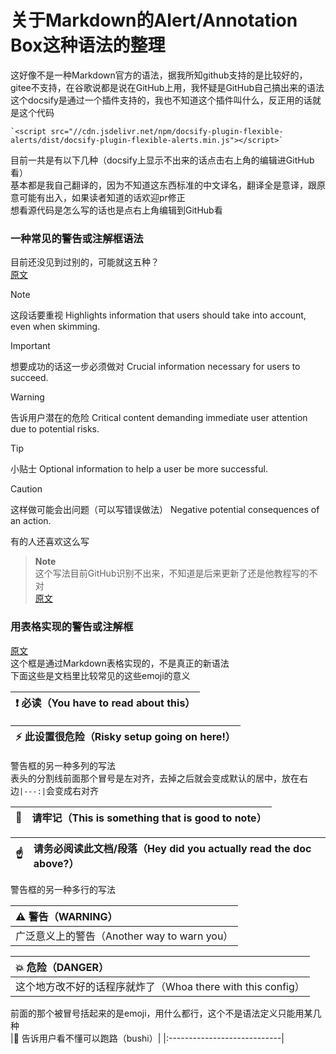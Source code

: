 # 关于Markdown的Alert/Annotation Box这种语法的整理
这好像不是一种Markdown官方的语法，据我所知github支持的是比较好的，gitee不支持，在谷歌说都是说在GitHub上用，我怀疑是GitHub自己搞出来的语法  
这个docsify是通过一个插件支持的，我也不知道这个插件叫什么，反正用的话就是这个代码
```
`<script src="//cdn.jsdelivr.net/npm/docsify-plugin-flexible-alerts/dist/docsify-plugin-flexible-alerts.min.js"></script>`
````
目前一共是有以下几种（docsify上显示不出来的话点击右上角的编辑进GitHub看）  
基本都是我自己翻译的，因为不知道这东西标准的中文译名，翻译全是意译，跟原意可能有出入，如果读者知道的话欢迎pr修正  
想看源代码是怎么写的话也是点右上角编辑到GitHub看  
### 一种常见的警告或注解框语法
目前还没见到过别的，可能就这五种？  
[原文](https://github.com/orgs/community/discussions/16925)  
> [!NOTE]  
> 这段话要重视
> Highlights information that users should take into account, even when skimming.

> [!IMPORTANT]  
> 想要成功的话这一步必须做对
> Crucial information necessary for users to succeed.

> [!WARNING]  
> 告诉用户潜在的危险
> Critical content demanding immediate user attention due to potential risks.

> [!TIP]
> 小贴士
> Optional information to help a user be more successful.

> [!CAUTION]
> 这样做可能会出问题（可以写错误做法）
> Negative potential consequences of an action.

有的人还喜欢这么写    
> **Note**<br>
这个写法目前GitHub识别不出来，不知道是后来更新了还是他教程写的不对  
[原文](https://bobbyhadz.com/blog/github-markdown-alert-admonition-box)  
### 用表格实现的警告或注解框
[原文](https://gist.github.com/cseeman/8f3bfaec084c5c4259626ddd9e516c61#file-markdown_examples-md)  
这个框是通过Markdown表格实现的，不是真正的新语法  
下面这些是文档里比较常见的这些emoji的意义

| :exclamation: 必读（You have to read about this）  |
|----------------------------------------------|

| :zap: 此设置很危险（Risky setup going on here!）  |
|------------------------------------------|

警告框的另一种多列的写法  
表头的分割线前面那个冒号是左对齐，去掉之后就会变成默认的居中，放在右边`|---:|`会变成右对齐  

| :memo:        | 请牢记（This is something that is good to note）       |
|---------------|:---------------------------------------------|

| :point_up:    | 请务必阅读此文档/段落（Hey did you actually read the doc above?）|
|---------------|:----------------------------------------|

警告框的另一种多行的写法  

| :warning: 警告（WARNING）           |
|:----------------------------|
| 广泛意义上的警告（Another way to warn you）     |

| :boom: 危险（DANGER）               |
|:----------------------------|
| 这个地方改不好的话程序就炸了（Whoa there with this config） |

前面的那个被冒号括起来的是emoji，用什么都行，这个不是语法定义只能用某几种  
|:running: 告诉用户看不懂可以跑路（bushi）|
|:----------------------------|
